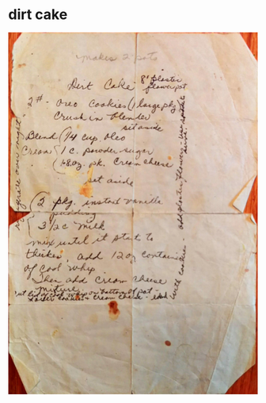 dirt cake
======================================
![Original Recipe](./imgs/dirt_cake.jpg "Original Recipe ")
